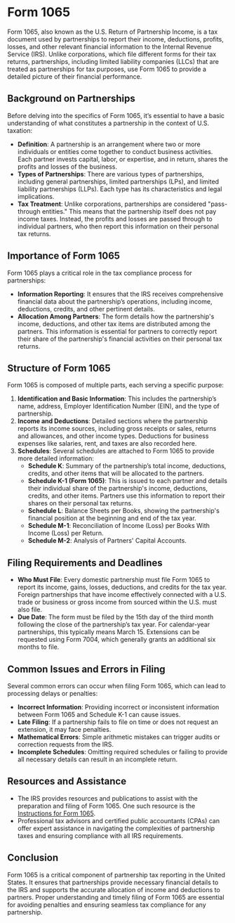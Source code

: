 # Form 1065

Form 1065, also known as the U.S. Return of Partnership Income, is a tax document used by partnerships to report their income, deductions, profits, losses, and other relevant financial information to the Internal Revenue Service (IRS). Unlike corporations, which file different forms for their tax returns, partnerships, including limited liability companies (LLCs) that are treated as partnerships for tax purposes, use Form 1065 to provide a detailed picture of their financial performance.

## Background on Partnerships

Before delving into the specifics of Form 1065, it’s essential to have a basic understanding of what constitutes a partnership in the context of U.S. taxation:

- **Definition**: A partnership is an arrangement where two or more individuals or entities come together to conduct business activities. Each partner invests capital, labor, or expertise, and in return, shares the profits and losses of the business.
- **Types of Partnerships**: There are various types of partnerships, including general partnerships, limited partnerships (LPs), and limited liability partnerships (LLPs). Each type has its characteristics and legal implications.
- **Tax Treatment**: Unlike corporations, partnerships are considered "pass-through entities." This means that the partnership itself does not pay income taxes. Instead, the profits and losses are passed through to individual partners, who then report this information on their personal tax returns.

## Importance of Form 1065

Form 1065 plays a critical role in the tax compliance process for partnerships:

- **Information Reporting**: It ensures that the IRS receives comprehensive financial data about the partnership’s operations, including income, deductions, credits, and other pertinent details.
- **Allocation Among Partners**: The form details how the partnership's income, deductions, and other tax items are distributed among the partners. This information is essential for partners to correctly report their share of the partnership's financial activities on their personal tax returns.

## Structure of Form 1065

Form 1065 is composed of multiple parts, each serving a specific purpose:

1. **Identification and Basic Information**: This includes the partnership’s name, address, Employer Identification Number (EIN), and the type of partnership.
2. **Income and Deductions**: Detailed sections where the partnership reports its income sources, including gross receipts or sales, returns and allowances, and other income types. Deductions for business expenses like salaries, rent, and taxes are also recorded here.
3. **Schedules**: Several schedules are attached to Form 1065 to provide more detailed information:
   - **Schedule K**: Summary of the partnership’s total income, deductions, credits, and other items that will be allocated to the partners.
   - **Schedule K-1 (Form 1065)**: This is issued to each partner and details their individual share of the partnership's income, deductions, credits, and other items. Partners use this information to report their shares on their personal tax returns.
   - **Schedule L**: Balance Sheets per Books, showing the partnership's financial position at the beginning and end of the tax year.
   - **Schedule M-1**: Reconciliation of Income (Loss) per Books With Income (Loss) per Return.
   - **Schedule M-2**: Analysis of Partners' Capital Accounts.

## Filing Requirements and Deadlines

- **Who Must File**: Every domestic partnership must file Form 1065 to report its income, gains, losses, deductions, and credits for the tax year. Foreign partnerships that have income effectively connected with a U.S. trade or business or gross income from sourced within the U.S. must also file.
- **Due Date**: The form must be filed by the 15th day of the third month following the close of the partnership’s tax year. For calendar-year partnerships, this typically means March 15. Extensions can be requested using Form 7004, which generally grants an additional six months to file.

## Common Issues and Errors in Filing

Several common errors can occur when filing Form 1065, which can lead to processing delays or penalties:

- **Incorrect Information**: Providing incorrect or inconsistent information between Form 1065 and Schedule K-1 can cause issues.
- **Late Filing**: If a partnership fails to file on time or does not request an extension, it may face penalties.
- **Mathematical Errors**: Simple arithmetic mistakes can trigger audits or correction requests from the IRS.
- **Incomplete Schedules**: Omitting required schedules or failing to provide all necessary details can result in an incomplete return.

## Resources and Assistance

- The IRS provides resources and publications to assist with the preparation and filing of Form 1065. One such resource is the [Instructions for Form 1065](https://www.irs.gov/instructions/i1065).
- Professional tax advisors and certified public accountants (CPAs) can offer expert assistance in navigating the complexities of partnership taxes and ensuring compliance with all IRS requirements.

## Conclusion

Form 1065 is a critical component of partnership tax reporting in the United States. It ensures that partnerships provide necessary financial details to the IRS and supports the accurate allocation of income and deductions to partners. Proper understanding and timely filing of Form 1065 are essential for avoiding penalties and ensuring seamless tax compliance for any partnership.